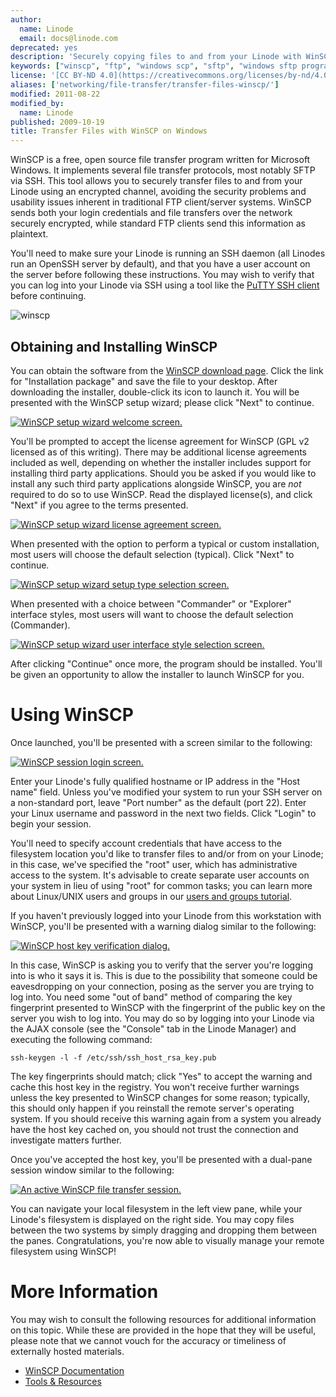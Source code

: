 ```yaml
---
author:
  name: Linode
  email: docs@linode.com
deprecated: yes
description: 'Securely copying files to and from your Linode with WinSCP, a free and open source file transfer client for Microsoft Windows systems.'
keywords: ["winscp", "ftp", "windows scp", "sftp", "windows sftp program"]
license: '[CC BY-ND 4.0](https://creativecommons.org/licenses/by-nd/4.0)'
aliases: ['networking/file-transfer/transfer-files-winscp/']
modified: 2011-08-22
modified_by:
  name: Linode
published: 2009-10-19
title: Transfer Files with WinSCP on Windows
---
```


WinSCP is a free, open source file transfer program written for Microsoft Windows. It implements several file transfer protocols, most notably SFTP via SSH. This tool allows you to securely transfer files to and from your Linode using an encrypted channel, avoiding the security problems and usability issues inherent in traditional FTP client/server systems. WinSCP sends both your login credentials and file transfers over the network securely encrypted, while standard FTP clients send this information as plaintext.

You'll need to make sure your Linode is running an SSH daemon (all Linodes run an OpenSSH server by default), and that you have a user account on the server before following these instructions. You may wish to verify that you can log into your Linode via SSH using a tool like the [PuTTY SSH client](/content/networking/using-putty) before continuing.

![winscp](/content/assets/transfer_files_with_winscp_on_windows_smg.png)

## Obtaining and Installing WinSCP


You can obtain the software from the [WinSCP download page](http://winscp.net/eng/download.php). Click the link for "Installation package" and save the file to your desktop. After downloading the installer, double-click its icon to launch it. You will be presented with the WinSCP setup wizard; please click "Next" to continue.

[![WinSCP setup wizard welcome screen.](/content/assets/164-winscp-install-welcome.png)](/content/assets/164-winscp-install-welcome.png)

You'll be prompted to accept the license agreement for WinSCP (GPL v2 licensed as of this writing). There may be additional license agreements included as well, depending on whether the installer includes support for installing third party applications. Should you be asked if you would like to install any such third party applications alongside WinSCP, you are *not* required to do so to use WinSCP. Read the displayed license(s), and click "Next" if you agree to the terms presented.

[![WinSCP setup wizard license agreement screen.](/content/assets/165-winscp-license-agreement.png)](/content/assets/165-winscp-license-agreement.png)

When presented with the option to perform a typical or custom installation, most users will choose the default selection (typical). Click "Next" to continue.

[![WinSCP setup wizard setup type selection screen.](/content/assets/166-winscp-setup-type.png)](/content/assets/166-winscp-setup-type.png)

When presented with a choice between "Commander" or "Explorer" interface styles, most users will want to choose the default selection (Commander).

[![WinSCP setup wizard user interface style selection screen.](/content/assets/167-winscp-user-interface-style.png)](/content/assets/167-winscp-user-interface-style.png)

After clicking "Continue" once more, the program should be installed. You'll be given an opportunity to allow the installer to launch WinSCP for you.

# Using WinSCP

Once launched, you'll be presented with a screen similar to the following:

[![WinSCP session login screen.](/content/assets/168-winscp-login-screen.png)](/content/assets/168-winscp-login-screen.png)

Enter your Linode's fully qualified hostname or IP address in the "Host name" field. Unless you've modified your system to run your SSH server on a non-standard port, leave "Port number" as the default (port 22). Enter your Linux username and password in the next two fields. Click "Login" to begin your session.

You'll need to specify account credentials that have access to the filesystem location you'd like to transfer files to and/or from on your Linode; in this case, we've specified the "root" user, which has administrative access to the system. It's advisable to create separate user accounts on your system in lieu of using "root" for common tasks; you can learn more about Linux/UNIX users and groups in our [users and groups tutorial](/content/tools-reference/linux-users-and-groups).

If you haven't previously logged into your Linode from this workstation with WinSCP, you'll be presented with a warning dialog similar to the following:

[![WinSCP host key verification dialog.](/content/assets/169-winscp-key-warning.png)](/content/assets/169-winscp-key-warning.png)

In this case, WinSCP is asking you to verify that the server you're logging into is who it says it is. This is due to the possibility that someone could be eavesdropping on your connection, posing as the server you are trying to log into. You need some "out of band" method of comparing the key fingerprint presented to WinSCP with the fingerprint of the public key on the server you wish to log into. You may do so by logging into your Linode via the AJAX console (see the "Console" tab in the Linode Manager) and executing the following command:

    ssh-keygen -l -f /etc/ssh/ssh_host_rsa_key.pub

The key fingerprints should match; click "Yes" to accept the warning and cache this host key in the registry. You won't receive further warnings unless the key presented to WinSCP changes for some reason; typically, this should only happen if you reinstall the remote server's operating system. If you should receive this warning again from a system you already have the host key cached on, you should not trust the connection and investigate matters further.

Once you've accepted the host key, you'll be presented with a dual-pane session window similar to the following:

[![An active WinSCP file transfer session.](/content/assets/170-winscp-active-session.png)](/content/assets/170-winscp-active-session.png)

You can navigate your local filesystem in the left view pane, while your Linode's filesystem is displayed on the right side. You may copy files between the two systems by simply dragging and dropping them between the panes. Congratulations, you're now able to visually manage your remote filesystem using WinSCP!

# More Information

You may wish to consult the following resources for additional information on this topic. While these are provided in the hope that they will be useful, please note that we cannot vouch for the accuracy or timeliness of externally hosted materials.

- [WinSCP Documentation](http://winscp.net/eng/content/start)
- [Tools & Resources](/content/tools-reference/)



